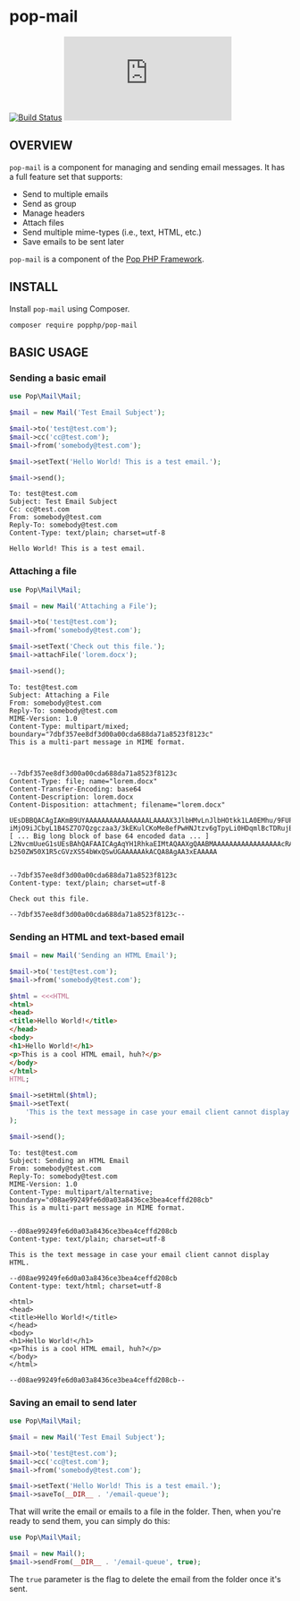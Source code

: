 pop-mail
========

[![Build Status](https://travis-ci.org/popphp/pop-mail.svg?branch=master)](https://travis-ci.org/popphp/pop-mail)
[![Coverage Status](http://cc.popphp.org/coverage.php?comp=pop-mail)](http://cc.popphp.org/pop-mail/)

OVERVIEW
--------
`pop-mail` is a component for managing and sending email messages. It has a full feature set that supports:

* Send to multiple emails
* Send as group
* Manage headers
* Attach files
* Send multiple mime-types (i.e., text, HTML, etc.)
* Save emails to be sent later

`pop-mail` is a component of the [Pop PHP Framework](http://www.popphp.org/).

INSTALL
-------

Install `pop-mail` using Composer.

    composer require popphp/pop-mail

BASIC USAGE
-----------

### Sending a basic email

```php
use Pop\Mail\Mail;

$mail = new Mail('Test Email Subject');

$mail->to('test@test.com');
$mail->cc('cc@test.com');
$mail->from('somebody@test.com');

$mail->setText('Hello World! This is a test email.');

$mail->send();
```

```
To: test@test.com
Subject: Test Email Subject
Cc: cc@test.com
From: somebody@test.com
Reply-To: somebody@test.com
Content-Type: text/plain; charset=utf-8

Hello World! This is a test email.
```

### Attaching a file

```php
use Pop\Mail\Mail;

$mail = new Mail('Attaching a File');

$mail->to('test@test.com');
$mail->from('somebody@test.com');

$mail->setText('Check out this file.');
$mail->attachFile('lorem.docx');

$mail->send();
```

```
To: test@test.com
Subject: Attaching a File
From: somebody@test.com
Reply-To: somebody@test.com
MIME-Version: 1.0
Content-Type: multipart/mixed; boundary="7dbf357ee8df3d00a00cda688da71a8523f8123c"
This is a multi-part message in MIME format.



--7dbf357ee8df3d00a00cda688da71a8523f8123c
Content-Type: file; name="lorem.docx"
Content-Transfer-Encoding: base64
Content-Description: lorem.docx
Content-Disposition: attachment; filename="lorem.docx"

UEsDBBQACAgIAKmB9UYAAAAAAAAAAAAAAAALAAAAX3JlbHMvLnJlbHOtkk1LA0EMhu/9FUPu3Wwr
iMjO9iJCbyL1B4SZ7O7Qzgczaa3/3kEKulCKoMe8efPwHNJtzv6gTpyLi0HDqmlBcTDRujBqeNs9
[ ... Big long block of base 64 encoded data ... ]
L2NvcmUueG1sUEsBAhQAFAAICAgAqYH1RhkaEIMtAQAAXgQAABMAAAAAAAAAAAAAAAAAcRAAAFtD
b250ZW50X1R5cGVzXS54bWxQSwUGAAAAAAkACQA8AgAA3xEAAAAA


--7dbf357ee8df3d00a00cda688da71a8523f8123c
Content-type: text/plain; charset=utf-8

Check out this file.

--7dbf357ee8df3d00a00cda688da71a8523f8123c--

```

### Sending an HTML and text-based email

```php
$mail = new Mail('Sending an HTML Email');

$mail->to('test@test.com');
$mail->from('somebody@test.com');

$html = <<<HTML
<html>
<head>
<title>Hello World!</title>
</head>
<body>
<h1>Hello World!</h1>
<p>This is a cool HTML email, huh?</p>
</body>
</html>
HTML;

$mail->setHtml($html);
$mail->setText(
    'This is the text message in case your email client cannot display HTML.'
);

$mail->send();
```

```
To: test@test.com
Subject: Sending an HTML Email
From: somebody@test.com
Reply-To: somebody@test.com
MIME-Version: 1.0
Content-Type: multipart/alternative; boundary="d08ae99249fe6d0a03a8436ce3bea4ceffd208cb"
This is a multi-part message in MIME format.


--d08ae99249fe6d0a03a8436ce3bea4ceffd208cb
Content-type: text/plain; charset=utf-8

This is the text message in case your email client cannot display HTML.

--d08ae99249fe6d0a03a8436ce3bea4ceffd208cb
Content-type: text/html; charset=utf-8

<html>
<head>
<title>Hello World!</title>
</head>
<body>
<h1>Hello World!</h1>
<p>This is a cool HTML email, huh?</p>
</body>
</html>

--d08ae99249fe6d0a03a8436ce3bea4ceffd208cb--

```

### Saving an email to send later

```php
use Pop\Mail\Mail;

$mail = new Mail('Test Email Subject');

$mail->to('test@test.com');
$mail->cc('cc@test.com');
$mail->from('somebody@test.com');

$mail->setText('Hello World! This is a test email.');
$mail->saveTo(__DIR__ . '/email-queue');
```

That will write the email or emails to a file in the folder.
Then, when you're ready to send them, you can simply do this:

```php
use Pop\Mail\Mail;

$mail = new Mail();
$mail->sendFrom(__DIR__ . '/email-queue', true);
```

The `true` parameter is the flag to delete the email from the folder once it's sent.
